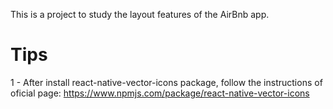 This is a project to study the layout features of the AirBnb app.

# Tips

1 - After install react-native-vector-icons package, follow the instructions of oficial page: https://www.npmjs.com/package/react-native-vector-icons
